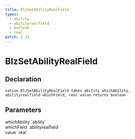 ```yaml
---
title: BlzSetAbilityRealField
types:
  - ability
  - abilityrealfield
  - boolean
  - real
patch: 1.31
---
```


# BlzSetAbilityRealField

## Declaration

```
native BlzSetAbilityRealField takes ability whichAbility, abilityrealfield whichField, real value returns boolean
```

## Parameters
<dl>
  <dt>whichAbility `ability`</dt>
  <dd></dd>

  <dt>whichField `abilityrealfield`</dt>
  <dd></dd>

  <dt>value `real`</dt>
  <dd></dd>
</dl>